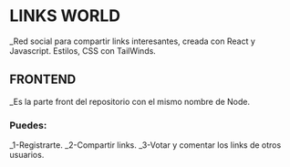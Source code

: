 # LINKS WORLD
_Red social para compartir links interesantes, creada con React y Javascript. Estilos, CSS con TailWinds.
## FRONTEND
_Es la parte front del repositorio con el mismo nombre de Node.
### Puedes: 
_1-Registrarte. 
_2-Compartir links. 
_3-Votar y comentar los links de otros usuarios.
